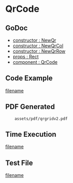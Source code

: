 # QrCode

## GoDoc
* [constructor : NewQr](https://pkg.go.dev/github.com/johnfercher/maroto/v2/pkg/components/code#NewQr)
* [constructor : NewQrCol](https://pkg.go.dev/github.com/johnfercher/maroto/v2/pkg/components/code#NewQrCol)
* [constructor : NewQrRow](https://pkg.go.dev/github.com/johnfercher/maroto/v2/pkg/components/code#NewQrRow)
* [props : Rect](https://pkg.go.dev/github.com/johnfercher/maroto/v2/pkg/props#Rect)
* [component : QrCode](https://pkg.go.dev/github.com/johnfercher/maroto/v2/pkg/components/code#QrCode)

## Code Example
[filename](../../assets/examples/qrgrid/v2/main.go ':include :type=code')

## PDF Generated
```pdf
	assets/pdf/qrgridv2.pdf
```

## Time Execution
[filename](../../assets/text/qrgridv2.txt  ':include :type=code')

## Test File
[filename](https://raw.githubusercontent.com/johnfercher/maroto/master/test/maroto/examples/qrgrid.json  ':include :type=code')